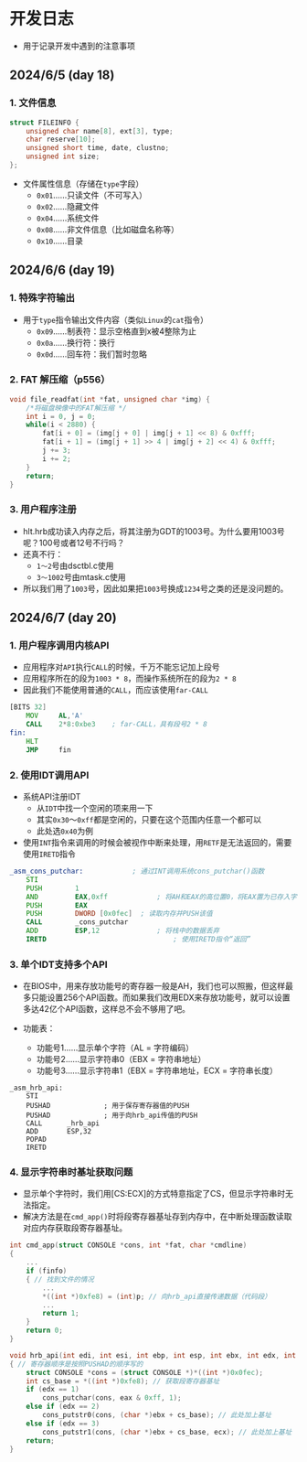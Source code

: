 # 开发日志
- 用于记录开发中遇到的注意事项

## 2024/6/5 (day 18)

### 1. 文件信息

```c
struct FILEINFO {
    unsigned char name[8], ext[3], type;
    char reserve[10];
    unsigned short time, date, clustno;
    unsigned int size;
};
```

- 文件属性信息（存储在`type`字段）
  - `0x01`……只读文件（不可写入）
  - `0x02`……隐藏文件
  - `0x04`……系统文件
  - `0x08`……非文件信息（比如磁盘名称等）
  - `0x10`……目录


## 2024/6/6 (day 19)

### 1. 特殊字符输出
- 用于`type`指令输出文件内容（类似`Linux`的`cat`指令）
  - `0x09`……制表符：显示空格直到x被4整除为止
  - `0x0a`……换行符：换行
  - `0x0d`……回车符：我们暂时忽略


### 2. FAT 解压缩（p556）
```c
void file_readfat(int *fat, unsigned char *img) {
    /*将磁盘映像中的FAT解压缩 */
    int i = 0, j = 0;
    while(i < 2880) {
        fat[i + 0] = (img[j + 0] | img[j + 1] << 8) & 0xfff;
        fat[i + 1] = (img[j + 1] >> 4 | img[j + 2] << 4) & 0xfff;
        j += 3;
        i += 2;
    }
    return;
}
```

### 3. 用户程序注册 
- hlt.hrb成功读入内存之后，将其注册为GDT的1003号。为什么要用1003号呢？100号或者12号不行吗？
- 还真不行：
  - `1～2`号由dsctbl.c使用
  - `3～1002`号由mtask.c使用
- 所以我们用了`1003`号，因此如果把`1003`号换成`1234`号之类的还是没问题的。

## 2024/6/7 (day 20)

### 1. 用户程序调用内核API
- 应用程序对`API`执行`CALL`的时候，千万不能忘记加上段号
- 应用程序所在的段为`1003 * 8`，而操作系统所在的段为`2 * 8`
- 因此我们不能使用普通的`CALL`，而应该使用`far-CALL`

```asm
[BITS 32]
    MOV     AL,'A'
    CALL    2*8:0xbe3    ; far-CALL，具有段号2 * 8
fin:
    HLT
    JMP     fin
```

### 2. 使用IDT调用API
- 系统API注册IDT
  - 从`IDT`中找一个空闲的项来用一下
  - 其实`0x30`～`0xff`都是空闲的，只要在这个范围内任意一个都可以
  - 此处选`0x40`为例
- 使用`INT`指令来调用的时候会被视作中断来处理，用`RETF`是无法返回的，需要使用`IRETD`指令
```asm
_asm_cons_putchar:            ; 通过INT调用系统cons_putchar()函数
    STI
    PUSH 	    1
    AND 	    EAX,0xff 		    ; 将AH和EAX的高位置0，将EAX置为已存入字符编码的状态
    PUSH 	    EAX
    PUSH	    DWORD [0x0fec] 	; 读取内存并PUSH该值
    CALL 	    _cons_putchar
    ADD 	    ESP,12 			    ; 将栈中的数据丢弃
    IRETD					            ; 使用IRETD指令“返回”
```

### 3. 单个IDT支持多个API
- 在BIOS中，用来存放功能号的寄存器一般是AH，我们也可以照搬，但这样最多只能设置256个API函数。而如果我们改用EDX来存放功能号，就可以设置多达42亿个API函数，这样总不会不够用了吧。

- 功能表：
  - 功能号1……显示单个字符（AL = 字符编码）
  - 功能号2……显示字符串0（EBX = 字符串地址）
  - 功能号3……显示字符串1（EBX = 字符串地址，ECX = 字符串长度）

```armasm
_asm_hrb_api:
    STI
    PUSHAD             ; 用于保存寄存器值的PUSH
    PUSHAD             ; 用于向hrb_api传值的PUSH
    CALL      _hrb_api
    ADD       ESP,32
    POPAD
    IRETD
```

### 4. 显示字符串时基址获取问题
- 显示单个字符时，我们用[CS:ECX]的方式特意指定了CS，但显示字符串时无法指定。
- 解决方法是在`cmd_app()`时将段寄存器基址存到内存中，在中断处理函数读取对应内存获取段寄存器基址。

```c
int cmd_app(struct CONSOLE *cons, int *fat, char *cmdline)
{
    ...
    if (finfo)
    { // 找到文件的情况
        ...
        *((int *)0xfe8) = (int)p; // 向hrb_api直接传递数据（代码段）
        ...
        return 1;
    }
    return 0;
}
```

```c
void hrb_api(int edi, int esi, int ebp, int esp, int ebx, int edx, int ecx, int eax)
{ // 寄存器顺序是按照PUSHAD的顺序写的
    struct CONSOLE *cons = (struct CONSOLE *)*((int *)0x0fec);
    int cs_base = *((int *)0xfe8); // 获取段寄存器基址
    if (edx == 1)
        cons_putchar(cons, eax & 0xff, 1);
    else if (edx == 2)
        cons_putstr0(cons, (char *)ebx + cs_base); // 此处加上基址
    else if (edx == 3)
        cons_putstr1(cons, (char *)ebx + cs_base, ecx); // 此处加上基址
    return;
}
```


